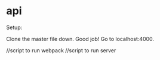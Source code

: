 # api


Setup:

Clone the master file down. Good job!
Go to localhost:4000.

//script to run webpack
//script to run server
